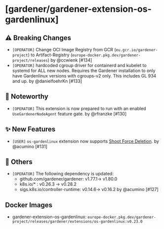 # [gardener/gardener-extension-os-gardenlinux]

## ⚠️ Breaking Changes

- `[OPERATOR]` Change OCI Image Registry from GCR (`eu.gcr.io/gardener-project`) to Artifact-Registry (`europe-docker.pkg.dev/gardener-project/releases`) by @ccwienk [#134]
- `[OPERATOR]` hardcoded cgroup driver for containerd and kubelet to systemd for ALL new nodes. Requires the Gardener installation to only have Gardenlinux versions with cgroups-v2 only. This includes GL 934 and up. by @danielfoehrKn [#133]
## 📰 Noteworthy

- `[OPERATOR]` This extension is now prepared to run with an enabled `UseGardenerNodeAgent` feature gate. by @rfranzke [#130]
## ✨ New Features

- `[USER]` `os-gardenlinux` extension now supports [Shoot Force Deletion](https://github.com/gardener/gardener/blob/master/docs/usage/shoot_operations.md#force-deletion).  by @acumino [#131]
## 🏃 Others

- `[OPERATOR]` The following dependency is updated:  
  - github.com/gardener/gardener: v1.77.1-> v1.80.0  
  - k8s.io/* : v0.26.3 -> v0.28.2  
  - sigs.k8s.io/controller-runtime: v0.14.6-> v0.16.2 by @acumino [#127]

## Docker Images
- gardener-extension-os-gardenlinux: `europe-docker.pkg.dev/gardener-project/releases/gardener/extensions/os-gardenlinux:v0.23.0`
